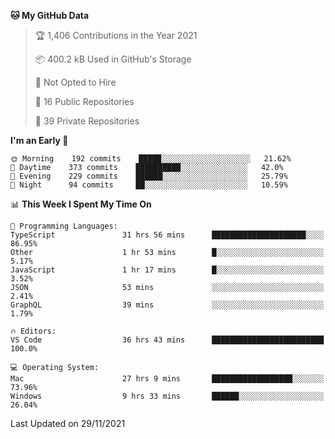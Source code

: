 <!--START_SECTION:waka-->
**🐱 My GitHub Data** 

> 🏆 1,406 Contributions in the Year 2021
 > 
> 📦 400.2 kB Used in GitHub's Storage 
 > 
> 🚫 Not Opted to Hire
 > 
> 📜 16 Public Repositories 
 > 
> 🔑 39 Private Repositories  
 > 
**I'm an Early 🐤** 

```text
🌞 Morning    192 commits    █████░░░░░░░░░░░░░░░░░░░░   21.62% 
🌆 Daytime    373 commits    ██████████░░░░░░░░░░░░░░░   42.0% 
🌃 Evening    229 commits    ██████░░░░░░░░░░░░░░░░░░░   25.79% 
🌙 Night      94 commits     ██░░░░░░░░░░░░░░░░░░░░░░░   10.59%

```


📊 **This Week I Spent My Time On** 

```text
💬 Programming Languages: 
TypeScript               31 hrs 56 mins      █████████████████████░░░░   86.95% 
Other                    1 hr 53 mins        █░░░░░░░░░░░░░░░░░░░░░░░░   5.17% 
JavaScript               1 hr 17 mins        █░░░░░░░░░░░░░░░░░░░░░░░░   3.52% 
JSON                     53 mins             ░░░░░░░░░░░░░░░░░░░░░░░░░   2.41% 
GraphQL                  39 mins             ░░░░░░░░░░░░░░░░░░░░░░░░░   1.79%

🔥 Editors: 
VS Code                  36 hrs 43 mins      █████████████████████████   100.0%

💻 Operating System: 
Mac                      27 hrs 9 mins       ██████████████████░░░░░░░   73.96% 
Windows                  9 hrs 33 mins       ██████░░░░░░░░░░░░░░░░░░░   26.04%

```


 Last Updated on 29/11/2021
<!--END_SECTION:waka-->

